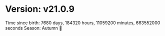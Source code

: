# Version: v21.0.9
Time since birth: 7680 days, 184320 hours, 11059200 minutes, 663552000 seconds
Season: Autumn 🍁
